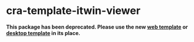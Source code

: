 # cra-template-itwin-viewer

**This package has been deprecated. Please use the new [web template](https://www.npmjs.com/package/@itwin/cra-template-web-viewer) or [desktop template](https://www.npmjs.com/package/@itwin/cra-template-desktop-viewer) in its place.**
